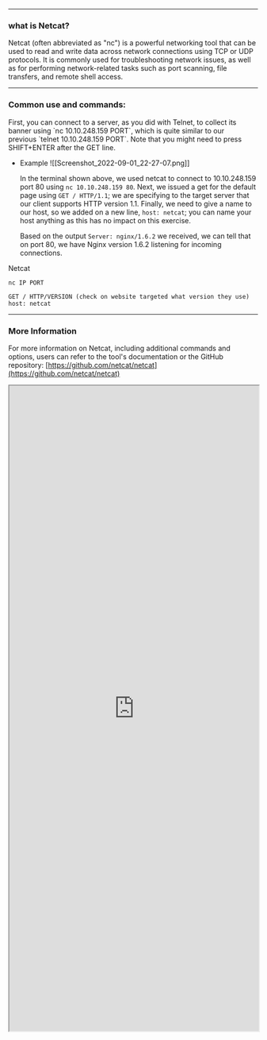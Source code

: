--- ---
<h3>what is Netcat?</h3>
Netcat (often abbreviated as "nc") is a powerful networking tool that can be used to read and write data across network connections using TCP or UDP protocols. It is commonly used for troubleshooting network issues, as well as for performing network-related tasks such as port scanning, file transfers, and remote shell access.

---
<h3>Common use and commands:</h3>
First, you can connect to a server, as you did with Telnet, to collect its banner using `nc 10.10.248.159 PORT`, which is quite similar to our previous `telnet 10.10.248.159 PORT`. Note that you might need to press SHIFT+ENTER after the GET line.

- Example
	![[Screenshot_2022-09-01_22-27-07.png]]

	In the terminal shown above, we used netcat to connect to 10.10.248.159 port 80 using `nc 10.10.248.159 80`. Next, we issued a get for the default page using `GET / HTTP/1.1`; we are specifying to the target server that our client supports HTTP version 1.1. Finally, we need to give a name to our host, so we added on a new line, `host: netcat`; you can name your host anything as this has no impact on this exercise.

	Based on the output `Server: nginx/1.6.2` we received, we can tell that on port 80, we have Nginx version 1.6.2 listening for incoming connections.

Netcat
```Terminal
nc IP PORT

GET / HTTP/VERSION (check on website targeted what version they use)
host: netcat
```

---
<h3>More Information</h3>

For more information on Netcat, including additional commands and options, users can refer to the tool's documentation or the GitHub repository: [https://github.com/netcat/netcat](https://github.com/netcat/netcat)

<iframe src="https://github.com/netcat/netcat" width="100%" height="1300"></iframe>
